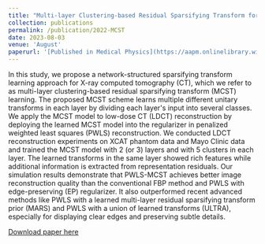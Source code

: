 ```yaml
---
title: "Multi-layer Clustering-based Residual Sparsifying Transform for Low-dose CT Image Reconstruction"
collection: publications
permalink: /publication/2022-MCST
date: 2023-08-03
venue: 'August'
paperurl: '[Published in Medical Physics](https://aapm.onlinelibrary.wiley.com/doi/full/10.1002/mp.16645)'
---
```

 In this study, we propose a network-structured sparsifying transform learning approach for X-ray computed tomography (CT), which we refer to as multi-layer clustering-based residual sparsifying transform (MCST) learning. The proposed MCST scheme learns multiple different unitary transforms in each layer by dividing each layer's input into several classes. We apply the MCST model to low-dose CT (LDCT) reconstruction by deploying the learned MCST model into the regularizer in penalized weighted least squares (PWLS) reconstruction. We conducted LDCT reconstruction experiments on XCAT phantom data and Mayo Clinic data and trained the MCST model with 2 (or 3) layers and with 5 clusters in each layer. The learned transforms in the same layer showed rich features while additional information is extracted from representation residuals. Our simulation results demonstrate that PWLS-MCST achieves better image reconstruction quality than the conventional FBP method and PWLS with edge-preserving (EP) regularizer. It also outperformed recent advanced methods like PWLS with a learned multi-layer residual sparsifying transform prior (MARS) and PWLS with a union of learned transforms (ULTRA), especially for displaying clear edges and preserving subtle details. 

[Download paper here](https://aapm.onlinelibrary.wiley.com/doi/full/10.1002/mp.16645)
